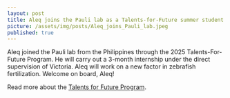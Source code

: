 ```yaml
---
layout: post
title: Aleq joins the Pauli lab as a Talents-for-Future summer student
picture: /assets/img/posts/Aleq_joins_Pauli_lab.jpeg
published: true
---
```

Aleq joined the Pauli lab from the Philippines through the 2025 Talents-For-Future Program. He will carry out a 3-month internship under the direct supervision of Victoria. Aleq will work on a new factor in zebrafish fertilization.
Welcome on board, Aleq!

Read more about the [Talents for Future Program](https://training.vbc.ac.at/summer-school/talents-for-future/).
